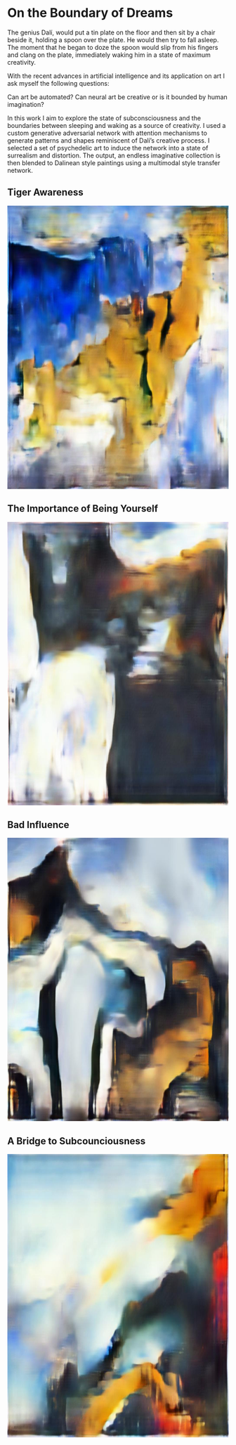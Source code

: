 # On the Boundary of Dreams

The genius Dalí, would put a tin plate on the floor and then sit by a chair beside it, holding a spoon over the plate. He would then try to fall asleep. The moment that he began to doze the spoon would slip from his fingers and clang on the plate, immediately waking him in a state of maximum creativity. 

With the recent advances in artificial intelligence and its application on art I ask myself the following questions: 

Can art be automated? Can neural art be creative or is it bounded by human imagination?

In this work I aim to explore the state of subconsciousness and the boundaries between sleeping and waking as a source of creativity. I used a custom generative adversarial network with attention mechanisms to generate patterns and shapes reminiscent of Dalí’s creative process. I selected a set of psychedelic art to induce the network into a state of surrealism and distortion. The output, an endless imaginative collection is then blended to Dalinean style paintings using a multimodal style transfer network. 

## Tiger Awareness

<p align="center">
  <img width="860" height="645" src="https://github.com/jsalbert/Astrogliart/blob/master/OBOD/tiger_awareness.jpg">
</p>

## The Importance of Being Yourself

<p align="center">
  <img width="860" height="645" src="https://github.com/jsalbert/Astrogliart/blob/master/OBOD/the_importance_of_being_yourself.jpg">
</p>

## Bad Influence

<p align="center">
  <img width="860" height="645" src="https://github.com/jsalbert/Astrogliart/blob/master/OBOD/bad_influence.jpg">
</p>

## A Bridge to Subcounciousness

<p align="center">
  <img width="860" height="645" src="https://github.com/jsalbert/Astrogliart/blob/master/OBOD/bridge_to_subcounciousness.jpg">
</p>

